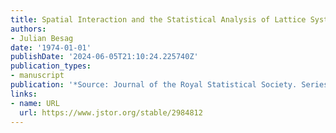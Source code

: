 ```yaml
---
title: Spatial Interaction and the Statistical Analysis of Lattice Systems
authors:
- Julian Besag
date: '1974-01-01'
publishDate: '2024-06-05T21:10:24.225740Z'
publication_types:
- manuscript
publication: '*Source: Journal of the Royal Statistical Society. Series B (Methodological)*'
links:
- name: URL
  url: https://www.jstor.org/stable/2984812
---
```

